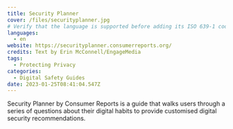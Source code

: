 ```yaml
---
title: Security Planner
cover: /files/securityplanner.jpg
# Verify that the language is supported before adding its ISO 639-1 code here. without the country code, i.e. ms instead of ms_MY.
languages:
  - en
website: https://securityplanner.consumerreports.org/
credits: Text by Erin McConnell/EngageMedia
tags:
  - Protecting Privacy
categories:
  - Digital Safety Guides
date: 2023-01-25T08:41:04.547Z
---
```

Security Planner by Consumer Reports is a guide that walks users through a series of questions about their digital habits to provide customised digital security recommendations.